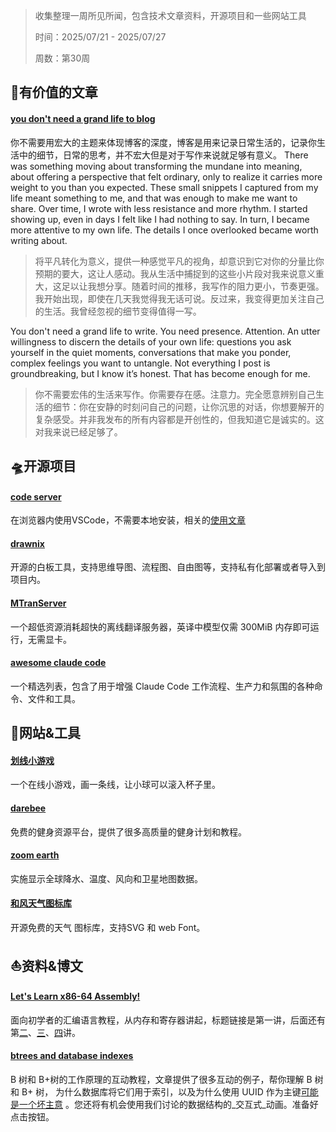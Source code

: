 >收集整理一周所见所闻，包含技术文章资料，开源项目和一些网站工具
>
>时间：2025/07/21 - 2025/07/27
>
>周数：第30周

## 📜有价值的文章

#### [you don't need a grand life to blog](https://tala.bearblog.dev/you-dont-need-a-grand-life-to-blog-new/)

你不需要用宏大的主题来体现博客的深度，博客是用来记录日常生活的，记录你生活中的细节，日常的思考，并不宏大但是对于写作来说就足够有意义。
There was something moving about transforming the mundane into meaning, about offering a perspective that felt ordinary, only to realize it carries more weight to you than you expected. These small snippets I captured from my life meant something to me, and that was enough to make me want to share. Over time, I wrote with less resistance and more rhythm. I started showing up, even in days I felt like I had nothing to say. In turn, I became more attentive to my own life. The details I once overlooked became worth writing about.  
>将平凡转化为意义，提供一种感觉平凡的视角，却意识到它对你的分量比你预期的要大，这让人感动。我从生活中捕捉到的这些小片段对我来说意义重大，这足以让我想分享。随着时间的推移，我写作的阻力更小，节奏更强。我开始出现，即使在几天我觉得我无话可说。反过来，我变得更加关注自己的生活。我曾经忽视的细节变得值得一写。

You don't need a grand life to write. You need presence. Attention. An utter willingness to discern the details of your own life: questions you ask yourself in the quiet moments, conversations that make you ponder, complex feelings you want to untangle. Not everything I post is groundbreaking, but I know it’s honest. That has become enough for me.  
>你不需要宏伟的生活来写作。你需要存在感。注意力。完全愿意辨别自己生活的细节：你在安静的时刻问自己的问题，让你沉思的对话，你想要解开的复杂感受。并非我发布的所有内容都是开创性的，但我知道它是诚实的。这对我来说已经足够了。

## 🛸开源项目

#### [code server](https://github.com/coder/code-server)

在浏览器内使用VSCode，不需要本地安装，相关的[使用文章](https://www.xda-developers.com/i-self-hosted-this-vs-code-fork/)

#### [drawnix](https://github.com/plait-board/drawnix)

开源的白板工具，支持思维导图、流程图、自由图等，支持私有化部署或者导入到项目内。

#### [MTranServer](https://github.com/xxnuo/MTranServer)

一个超低资源消耗超快的离线翻译服务器，英译中模型仅需 300MiB 内存即可运行，无需显卡。

#### [awesome claude code](https://github.com/hesreallyhim/awesome-claude-code)

一个精选列表，包含了用于增强 Claude Code 工作流程、生产力和氛围的各种命令、文件和工具。

## 🚀网站&工具

#### [划线小游戏](https://www.xiwnn.com/huaxian)

一个在线小游戏，画一条线，让小球可以滚入杯子里。

#### [darebee](https://darebee.com/)

免费的健身资源平台，提供了很多高质量的健身计划和教程。

#### [zoom earth](https://zoom.earth/)

实施显示全球降水、温度、风向和卫星地图数据。

#### [和风天气图标库](https://icons.qweather.com/)

开源免费的天气 图标库，支持SVG 和 web Font。

## ⛵资料&博文

#### [Let's Learn x86-64 Assembly! ](https://gpfault.net/posts/asm-tut-0.txt.html)

面向初学者的汇编语言教程，从内存和寄存器讲起，标题链接是第一讲，后面还有第[二](https://gpfault.net/posts/asm-tut-1.txt.html)、[三](https://gpfault.net/posts/asm-tut-2.txt.html)、[四](https://gpfault.net/posts/asm-tut-3.txt.html)讲。

#### [btrees and database indexes](https://planetscale.com/blog/btrees-and-database-indexes)

 B 树和 B+树的工作原理的互动教程，文章提供了很多互动的例子，帮你理解 B 树和 B+ 树， 为什么数据库将它们用于索引，以及为什么使用 UUID 作为主键[可能是一个坏主意](https://planetscale.com/blog/the-problem-with-using-a-uuid-primary-key-in-mysql) 。您还将有机会使用我们讨论的数据结构的_交互式_动画。准备好点击按钮。